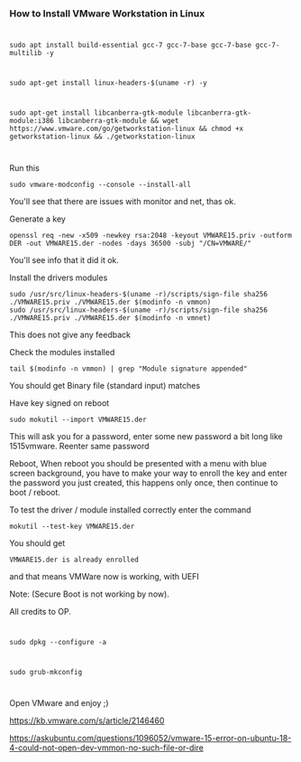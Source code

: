 ### How to Install VMware Workstation in Linux            
#
    sudo apt install build-essential gcc-7 gcc-7-base gcc-7-base gcc-7-multilib -y
#
    sudo apt-get install linux-headers-$(uname -r) -y
#
    sudo apt-get install libcanberra-gtk-module libcanberra-gtk-module:i386 libcanberra-gtk-module && wget https://www.vmware.com/go/getworkstation-linux && chmod +x getworkstation-linux && ./getworkstation-linux
#
#   
Run this

    sudo vmware-modconfig --console --install-all

You'll see that there are issues with monitor and net, thas ok.

Generate a key

    openssl req -new -x509 -newkey rsa:2048 -keyout VMWARE15.priv -outform DER -out VMWARE15.der -nodes -days 36500 -subj "/CN=VMWARE/"

You'll see info that it did it ok.

Install the drivers modules

    sudo /usr/src/linux-headers-$(uname -r)/scripts/sign-file sha256 ./VMWARE15.priv ./VMWARE15.der $(modinfo -n vmmon)
    sudo /usr/src/linux-headers-$(uname -r)/scripts/sign-file sha256 ./VMWARE15.priv ./VMWARE15.der $(modinfo -n vmnet)

This does not give any feedback

Check the modules installed

    tail $(modinfo -n vmmon) | grep "Module signature appended"

You should get Binary file (standard input) matches

Have key signed on reboot

    sudo mokutil --import VMWARE15.der

This will ask you for a password, enter some new password a bit long like 1515vmware. Reenter same password

Reboot, When reboot you should be presented with a menu with blue screen background, you have to make your way to enroll the key and enter the password you just created, this happens only once, then continue to boot / reboot.

To test the driver / module installed correctly enter the command

    mokutil --test-key VMWARE15.der

You should get 
    
    VMWARE15.der is already enrolled

and that means VMWare now is working, with UEFI

Note: (Secure Boot is not working by now).

All credits to OP.
#    
    sudo dpkg --configure -a
#
    sudo grub-mkconfig
#
Open VMware and enjoy ;)  


https://kb.vmware.com/s/article/2146460

https://askubuntu.com/questions/1096052/vmware-15-error-on-ubuntu-18-4-could-not-open-dev-vmmon-no-such-file-or-dire

